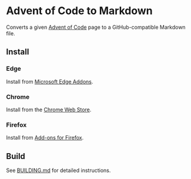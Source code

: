 # Advent of Code to Markdown

Converts a given [Advent of Code](https://adventofcode.com) page to a
GitHub-compatible Markdown file.

## Install

### Edge

Install from [Microsoft Edge Addons](https://microsoftedge.microsoft.com/addons/detail/advent-of-code-to-markdow/deadbipfmnjnhepbnpdkmkhakgfejpol).

### Chrome

Install from the [Chrome Web Store](https://chrome.google.com/webstore/detail/advent-of-code-to-markdow/bhhioamnpnhgcakbdnkgmnjjbjolfjmj).

### Firefox

Install from [Add-ons for Firefox](https://addons.mozilla.org/en-US/firefox/addon/aoc-to-markdown/).

## Build

See [BUILDING.md](BUILDING.md) for detailed instructions.
